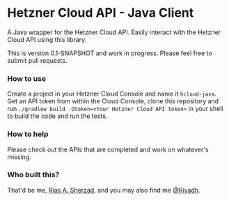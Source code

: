 # Hetzner Cloud API - Java Client

A Java wrapper for the Hetzner Cloud API. Easily interact with the Hetzner Cloud API using this library.

This is version 0.1-SNAPSHOT and work in progress. Please feel free to submit pull requests.

### How to use

Create a project in your Hetzner Cloud Console and name it `hcloud-java`. Get an API token from within the Cloud Console, clone this repository and run `./gradlew build -Dtoken=<Your Hetzner Cloud API token>` in your shell to build the code and run the tests.

### How to help

Please check out the APIs that are completed and work on whatever's missing.

### Who built this?

That'd be me, [Rias A. Sherzad](http://www.sherzad.com), and you may also find me [@Riyadh](https://twitter.com/Riyadh).
